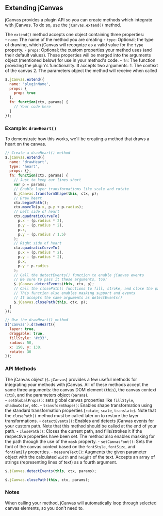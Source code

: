 ## Extending jCanvas

jCanvas provides a plugin API so you can create methods which integrate with jCanvas. To do so, use the `jCanvas.extend()` method.

The `extend()` method accepts one object containing three properties:  
	- `name`: The name of the method you are creating
	- `type`: Optional; the type of drawing, which jCanvas will recognize as a valid value for the `type` property.
	- `props`: Optional; the custom properties your method uses (and their default values). These properties will be merged into the arguments object (mentioned below) for use in your method's code.
	- `fn`: The function providing the plugin's functionality. It accepts two arguments:
		1. The context of the canvas
		2. The parameters object the method will receive when called

```javascript
$.jCanvas.extend({
  name: 'pluginName',
  props: {
    prop: true
  },
  fn: function(ctx, params) {
    // Your code here
  }
});
```

### Example: `drawHeart()`

To demonstrate how this works, we'll be creating a method that draws a heart on the canvas.

```javascript
// Create a drawHeart() method
$.jCanvas.extend({
  name: 'drawHeart',
  type: 'heart',
  props: {},
  fn: function(ctx, params) {
    // Just to keep our lines short
    var p = params;
    // Enable layer transformations like scale and rotate
    $.jCanvas.transformShape(this, ctx, p);
    // Draw heart
    ctx.beginPath();
    ctx.moveTo(p.x, p.y + p.radius);
    // Left side of heart
    ctx.quadraticCurveTo(
      p.x - (p.radius * 2),
      p.y - (p.radius * 2),
      p.x,
      p.y - (p.radius / 1.5)
    );
    // Right side of heart
    ctx.quadraticCurveTo(
      p.x + (p.radius * 2),
      p.y - (p.radius * 2),
      p.x,
      p.y + p.radius
    );
    // Call the detectEvents() function to enable jCanvas events
    // Be sure to pass it these arguments, too!
    $.jCanvas.detectEvents(this, ctx, p);
    // Call the closePath() functions to fill, stroke, and close the path
    // This function also enables masking support and events
    // It accepts the same arguments as detectEvents()
    $.jCanvas.closePath(this, ctx, p);
  }
});

// Use the drawHeart() method
$('canvas').drawHeart({
  layer: true,
  draggable: true,
  fillStyle: '#c33',
  radius: 50,
  x: 150, y: 130,
  rotate: 30
});
```

### API Methods

The jCanvas object (`$.jCanvas`) provides a few useful methods for integrating your methods with jCanvas. All of these methods accept the same three arguments: the canvas DOM element (`this`), the canvas context (`ctx`), and the parameters object (`params`).  
	- `setGlobalProps()`: sets global canvas properties like `fillStyle`, `shadowColor`, etc.
	- `transformShape()`: Enables shape transformation using the standard transformation properties (`rotate`, `scale`, `translate`). Note that the `closePath()` method must be called later on to restore the layer transformations.
	- `detectEvents()`: Enables and detects jCanvas events for your custom path. Note that this method should be called at the end of your path.
	- `closePath()`: Closes the current path, and fills/strokes it if the respective properties have been set. The method also enables masking for the path through the use of the `mask` property.
	- `setCanvasFont()`: Sets the font of the canvas context based on the `fontStyle`, `fontSize`, and `fontFamily` properties.
	- `measureText()`: Augments the given parameter object with the calculated `width` and `height` of the text. Accepts an array of strings (representing lines of text) as a fourth argument.

```javascript
$.jCanvas.detectEvents(this, ctx, params);
```

```javascript
$.jCanvas.closePath(this, ctx, params);
```

### Notes

When calling your method, jCanvas will automatically loop through selected canvas elements, so you don't need to.
